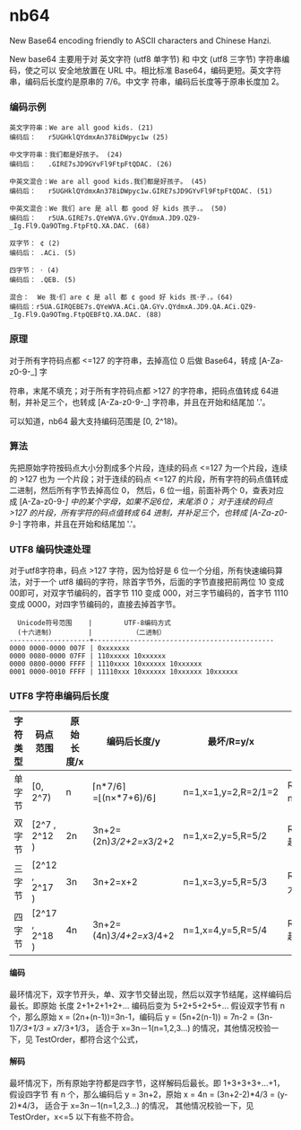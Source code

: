 # nb64
New Base64 encoding friendly to ASCII characters and Chinese Hanzi.

New base64 主要用于对 英文字符 (utf8 单字节) 和 中文 (utf8 三字节) 字符串编码，使之可以
安全地放置在 URL 中。相比标准 Base64，编码更短。英文字符串，编码后长度约是原串的 7/6。中文字
符串，编码后长度等于原串长度加 2。


### 编码示例
```
英文字符串：We are all good kids. (21)
编码后：   r5UGHklQYdmxAn378iDWpyc1w (25)

中文字符串：我们都是好孩子。 (24)
编码后：   .GIRE7sJD9GYvFl9FtpFtQDAC. (26)

中英文混合：We are all good kids.我们都是好孩子。 (45)
编码后：   r5UGHklQYdmxAn378iDWpyc1w.GIRE7sJD9GYvFl9FtpFtQDAC. (51)

中英文混合：We 我们 are 是 all 都 good 好 kids 孩子.。 (50)
编码后：   r5UA.GIRE7s.QYeWVA.GYv.QYdmxA.JD9.QZ9-_Ig.Fl9.Qa9OTmg.FtpFtQ.XA.DAC. (68)

双字节： ¢ (2)
编码后： .ACi. (5)

四字节： 𐄁 (4)
编码后： .QEB. (5)

混合：  We 我𐄁们 are ¢ 是 all 都 ¢ good 好 kids 孩𐄁子.。(64)
编码后：r5UA.GIRQEBE7s.QYeWVA.ACi.QA.GYv.QYdmxA.JD9.QA.ACi.QZ9-_Ig.Fl9.Qa9OTmg.FtpQEBFtQ.XA.DAC. (88)
```


### 原理

对于所有字符码点都 <=127 的字符串，去掉高位 0 后做 Base64，转成 [A-Za-z0-9-_] 字

符串，末尾不填充；对于所有字符码点都 >127 的字符串，把码点值转成 64进制，并补足三个，也转成
[A-Za-z0-9-_] 字符串，并且在开始和结尾加 '.'。

可以知道，nb64 最大支持编码范围是 [0, 2^18)。



### 算法

先把原始字符按码点大小分割成多个片段，连续的码点  <=127 为一个片段，连续的 >127 也为
一个片段；对于连续的码点 <=127 的片段，所有字符的码点值转成 二进制，然后所有字节去掉高位 0，
然后，6 位一组，前面补两个 0，查表对应成 [A-Za-z0-9-_] 中的某个字母，如果不足6位，末尾添 0；
对于连续的码点 >127 的片段，所有字符的码点值转成 64 进制，并补足三个，也转成
[A-Za-z0-9-_] 字符串，并且在开始和结尾加 '.'。



### UTF8 编码快速处理

对于utf8字符串，码点 >127 字符，因为恰好是 6 位一个分组，所有快速编码算法，对于一个 utf8
编码的字符，除首字节外，后面的字节直接把前两位 10 变成 00即可，对双字节编码的，首字节 110
变成 000，对三字节编码的，首字节 1110 变成 0000，对四字节编码的，直接去掉首字节。

      Unicode符号范围    |        UTF-8编码方式
      (十六进制)         |          （二进制）
    --------------------+---------------------------------------------
    0000 0000-0000 007F | 0xxxxxxx
    0000 0080-0000 07FF | 110xxxxx 10xxxxxx
    0000 0800-0000 FFFF | 1110xxxx 10xxxxxx 10xxxxxx
    0001 0000-0010 FFFF | 11110xxx 10xxxxxx 10xxxxxx 10xxxxxx

### UTF8 字符串编码后长度

| 字符类型 | 码点范围           | 原始长度/x | 编码后长度/y                 | 最坏/R=y/x            | 最好/R                                |
| ---- | -------------- | ------ | ----------------------- | ------------------- | ----------------------------------- |
| 单字节  | [0, 2^7)       | n      | ⌈n*7/6⌉=⌊(n×*7+6)/6⌋    | n=1,x=1,y=2,R=2/1=2 | R=⌊(7n+6)/6⌋/n~=7/6+1/n  n越大越接近 7/6 |
| 双字节  | [2^7 , 2^12 )  | 2n     | 3n+2=(2n)*3/2+2=x*3/2+2 | n=1,x=2,y=5,R=5/2   | R=(3n+2)/2n=3/2+1/n n越大越接近 3/2      |
| 三字节  | [2^12 , 2^17 ) | 3n     | 3n+2=x+2                | n=1,x=3,y=5,R=5/3   | R=(3n+2)/3n=1+2/3n n越大越接近 1         |
| 四字节  | [2^17 , 2^18 ) | 4n     | 3n+2=(4n)*3/4+2=x*3/4+2 | n=1,x=4,y=5,R=5/4   | R=(3n+2)/4n=3/4+1/2n n越大越接近 3/4     |

#### 编码

最环情况下，双字节开头，单、双字节交替出现，然后以双字节结尾，这样编码后最长。即原始
长度 2+1+2+1+2+... 编码后变为 5+2+5+2+5+... 假设双字节有 n 个，那么原始
x = (2n+(n-1))=3n-1，编码后 y = (5n+2(n-1)) = 7n-2 = (3n-1)*7/3+1/3 = x*7/3+1/3，
适合于 x=3n－1(n=1,2,3...) 的情况，其他情况校验一下，见 TestOrder，都符合这个公式，

#### 解码

最坏情况下，所有原始字符都是四字节，这样解码后最长。即 1+3+3+3+...+1，假设四字节
有 n 个，那么编码后 y = 3n+2，原始 x = 4n = (3n+2-2)*4/3 = (y-2)*4/3， 适合于
x=3n－1(n=1,2,3...) 的情况， 其他情况校验一下，见 TestOrder，x<=5  以下有些不符合。
